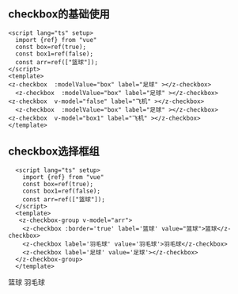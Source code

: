 ## checkbox的基础使用
  ```vue
  <script lang="ts" setup>
    import {ref} from "vue"
    const box=ref(true);
    const box1=ref(false);
    const arr=ref(["篮球"]);
  </script>
  <template>
  <z-checkbox  :modelValue="box" label="足球" ></z-checkbox>
    <z-checkbox  :modelValue="box" label="足球" ></z-checkbox>
  <z-checkbox  v-model="false" label="飞机" ></z-checkbox>
    <z-checkbox  :modelValue="box" label="足球" ></z-checkbox>
  <z-checkbox  v-model="box1" label="飞机" ></z-checkbox>
  </template>
  ```
  <script lang="ts" setup>
    import {ref} from "vue"
    const box=ref(true);
    const box1=ref(false)
    const arr=ref(["篮球"]);
  </script>
  <z-checkbox  :modelValue="box" label="足球" ></z-checkbox>
  <z-checkbox  v-model="box1" label="飞机" ></z-checkbox>
  <z-checkbox  :modelValue="box" label="足球" ></z-checkbox>
  <z-checkbox  v-model="box1" label="飞机" ></z-checkbox>

 ## checkbox选择框组
```vue
  <script lang="ts" setup>
    import {ref} from "vue"
    const box=ref(true);
    const box1=ref(false);
    const arr=ref(["篮球"]);
  </script>
  <template>
   <z-checkbox-group v-model="arr">
    <z-checkbox :border='true' label='篮球' value="篮球">篮球</z-checkbox>
    <z-checkbox label='羽毛球' value='羽毛球'>羽毛球</z-checkbox>
    <z-checkbox label='足球' value='足球'></z-checkbox>
  </z-checkbox-group>
  </template>
```
  <z-checkbox-group v-model="arr" min=1 max=3>
   <z-checkbox :border='true'  label='篮球' value="篮球">篮球</z-checkbox>
    <z-checkbox label='羽毛球' value='羽毛球'>羽毛球</z-checkbox>
    <z-checkbox label='足球' value='足球'></z-checkbox>
    <z-checkbox label='排球' value='排球'></z-checkbox>
  </z-checkbox-group>
